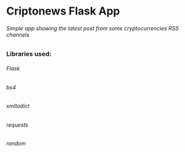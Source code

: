 # Criptonews Flask App
###### Simple app showing the latest post from some cryptocurrencies RSS channels
### Libraries used:
###### Flask
###### bs4
###### xmltodict
###### requests
###### random
